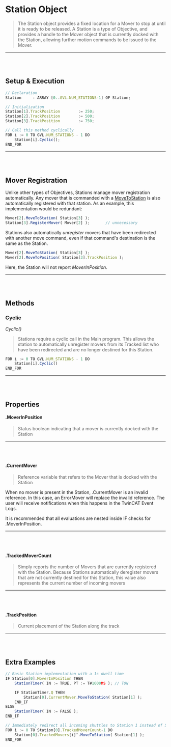 
# Station Object

> The Station object provides a fixed location for a Mover to stop at until it is ready to be released. A Station is a type of Objective, and provides a handle to the Mover object that is currently docked with the Station, allowing further motion commands to be issued to the Mover.

---
<br>
<br>

## Setup & Execution

```javascript
// Declaration
Station		: ARRAY [0..GVL.NUM_STATIONS-1] OF Station;
```

```javascript
// Initialization
Station[1].TrackPosition		:= 250;
Station[2].TrackPosition		:= 500;
Station[3].TrackPosition		:= 750;
```

```javascript
// Call this method cyclically
FOR i := 0 TO GVL.NUM_STATIONS - 1 DO
	Station[i].Cyclic();
END_FOR
```

---
<br>
<br>

## Mover Registration

Unlike other types of Objectives, Stations manage mover registration automatically. Any mover that is commanded with a [MoveToStation](../CodeReference/Mover.md#movetostation) is also automatically registered with that station. As an example, this implementation would be redundant:

```javascript
Mover[2].MoveToStation( Station[3] );
Station[3].RegisterMover( Mover[2] );		// unnecessary
```

Stations also automatically *unregister* movers that have been redirected with another move command, even if that command's destination is the same as the Station.

```javascript
Mover[2].MoveToStation( Station[3] );
Mover[2].MoveToPosition( Station[3].TrackPosition );
```

Here, the Station will not report *MoverInPosition*.

---
<br>
<br>

## Methods

### Cyclic

*Cyclic()*

> Stations require a cyclic call in the Main program. This allows the station to automatically unregister movers from its Tracked list who have been redirected and are no longer destined for this Station.

```javascript
FOR i := 0 TO GVL.NUM_STATIONS - 1 DO
	Station[i].Cyclic()
END_FOR
```

---
<br>
<br>

## Properties

#### .MoverInPosition

> Status boolean indicating that a mover is currently docked with the Station

---
<br>
<br>

#### .CurrentMover

> Reference variable that refers to the Mover that is docked with the Station

When no mover is present in the Station, .CurrentMover is an invalid reference. In this case, an ErrorMover will replace the invalid reference. The user will receive notifications when this happens in the TwinCAT Event Logs.

It is recommended that all evaluations are nested inside IF checks for .MoverInPosition.

---
<br>
<br>

#### .TrackedMoverCount

> Simply reports the number of Movers that are currently registered with the Station. Because Stations automatically deregister movers that are not currently destined for this Station, this value also represents the current number of incoming movers

---
<br>
<br>

#### .TrackPosition

> Current placement of the Station along the track

---
<br>
<br>

## Extra Examples

```javascript
// Basic Station implementation with a 1s dwell time
IF Station[0].MoverInPosition THEN
	StationTimer( IN := TRUE, PT := T#1000MS );	// TON

	IF StationTimer.Q THEN
		Station[0].CurrentMover.MoveToStation( Station[1] );
	END_IF
ELSE
	StationTimer( IN := FALSE );
END_IF
```

```javascript
// Immediately redirect all incoming shuttles to Station 1 instead of Station 0
FOR i := 0 TO Station[0].TrackedMoverCount-1 DO
	Station[0].TrackedMovers[i]^.MoveToStation( Station[1] );
END_FOR
```
